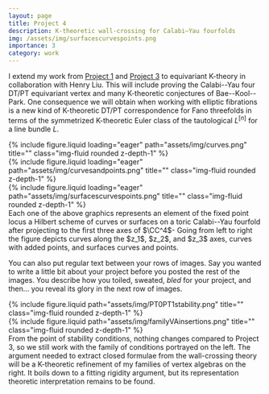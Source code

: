 ```yaml
---
layout: page
title: Project 4
description: K-theoretic wall-crossing for Calabi–Yau fourfolds 
img: /assets/img/surfacescurvespoints.png
importance: 3
category: work
---
```


I extend my work from [Project 1](https://arkadijbojko.github.io/mypage/projects/1_project/) and [Project 3](https://arkadijbojko.github.io/mypage/projects/3_project/) to equivariant K-theory in collaboration with Henry Liu. This will include proving the Calabi--Yau four DT/PT equivariant vertex and many K-theoretic conjectures of Bae--Kool--Park. One consequence we will obtain when working with elliptic fibrations is a new kind of K-theoretic DT/PT correspondence for Fano threefolds in terms of the symmetrized K-theoretic Euler class of the tautological $L^{[n]}$ for a line bundle $L$. 
   

<div class="row">
    <div class="col-sm mt-3 mt-md-0">
        {% include figure.liquid loading="eager" path="assets/img/curves.png" title="" class="img-fluid rounded z-depth-1" %}
    </div>
    <div class="col-sm mt-3 mt-md-0">
        {% include figure.liquid loading="eager" path="assets/img/curvesandpoints.png" title="" class="img-fluid rounded z-depth-1" %}
    </div>
    <div class="col-sm mt-3 mt-md-0">
        {% include figure.liquid loading="eager" path="assets/img/surfacescurvespoints.png" title="" class="img-fluid rounded z-depth-1" %}
    </div>
</div>
<div class="caption">
  Each one of the above graphics represents an element of the fixed point locus a Hilbert scheme of curves or surfaces on a toric Calabi--Yau fourfold after projecting to the first three axes of $\CC^4$-  Going from left to right the figure depicts curves along the $z_1$, $z_2$, and $z_3$ axes, curves with added points, and surfaces curves and points. 
</div>

You can also put regular text between your rows of images.
Say you wanted to write a little bit about your project before you posted the rest of the images.
You describe how you toiled, sweated, _bled_ for your project, and then... you reveal its glory in the next row of images.

<div class="row justify-content-sm-center">
    <div class="col-sm-8 mt-3 mt-md-0">
        {% include figure.liquid path="assets/img/PT0PT1stability.png" title="" class="img-fluid rounded z-depth-1" %}
    </div>
    <div class="col-sm-4 mt-3 mt-md-0">
        {% include figure.liquid path="assets/img/familyVAinsertions.png" title="" class="img-fluid rounded z-depth-1" %}
    </div>
</div>
<div class="caption">
From the point of stability conditions, nothing changes compared to Project 3, so we still work with the family of conditions portrayed on the left. The argument needed to extract closed formulae from the wall-crossing theory will be a K-theoretic refinement of my families of vertex algebras on the right. It boils down to a fitting rigidity argument, but its representation theoretic interpretation remains to be found. 
</div>


